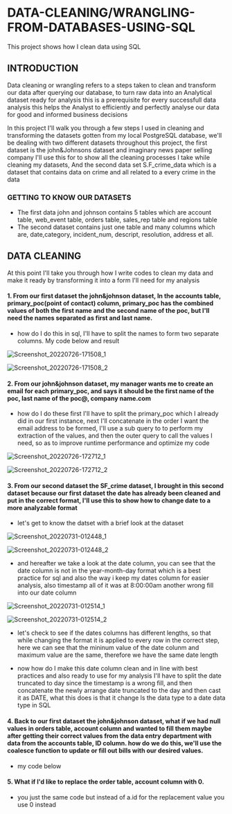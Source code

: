 # DATA-CLEANING/WRANGLING-FROM-DATABASES-USING-SQL
This project shows how I clean data using SQL 

## INTRODUCTION 
Data cleaning or wrangling refers to a steps taken to clean and transform our data after querying our database, to turn raw data into an Analytical dataset ready for analysis this is a prerequisite for every successfull data analysis
this helps the Analyst to efficiently and perfectly analyse our data for good and informed business decisions 

In this project I'll walk you through a few steps I used in cleaning and transforming the datasets gotten from my local PostgreSQL database, we'll be dealing with two different datasets throughout this project, the first dataset is the john&Johnsons dataset and imaginary news paper selling company I'll use this for to show all the cleaning 
processes I take while cleaning my datasets, And the second data set S.F_crime_data which is a dataset that contains data on crime and all related to a every crime in the data 
 
### GETTING TO KNOW OUR DATASETS 
- The first data john and johnson contains 5 tables which are account table, web_event table, orders table, sales_rep table and regions table 
- The second dataset contains just one table and many columns which are, date,category, incident_num, descript, resolution, address et all. 

## DATA CLEANING 
At this point I'll take you through how I write codes to clean my data and make it ready by transforming it into a form I'll need for my analysis 
 
#### 1. From our first dataset the john&johnson dataset, In the accounts table, primary_poc(point of contact) column, primary_poc has the combined values of both the first name and the second name of the poc, but I'll need the names separated as first and last name. 
- how do I do this in sql, I'll have to split the names to form two separate columns. My code below and result 

![Screenshot_20220726-171508_1](https://user-images.githubusercontent.com/107328546/182004176-3f03e3cd-e0b4-4d77-9b68-62f474ae43ed.jpg)

![Screenshot_20220726-171508_2](https://user-images.githubusercontent.com/107328546/182004193-fed67568-2166-4c9d-9814-e8210190eb9a.jpg)

#### 2. From our john&johnson dataset, my manager wants me to create an email for each primary_poc, and says it should be the first name of the poc, last name of the poc@, company name.com 
- how do I do these first I'll have to split the primary_poc which I already did in our first instance, next I'll concatenate in the order I want the email address to be formed, I'll use a sub query to to perform my extraction of the values, and then the outer query to call the values I need, so as to improve runtime performance and optimize my code 

![Screenshot_20220726-172712_1](https://user-images.githubusercontent.com/107328546/182004220-31ced316-3e7f-4cd3-89b2-6a5e3a9414e4.jpg)

![Screenshot_20220726-172712_2](https://user-images.githubusercontent.com/107328546/182004227-40ab7d8e-5a77-47bf-a2cf-6b6d593fa221.jpg)

#### 3. From our second dataset the SF_crime dataset, I brought in this second dataset because our first dataset the date has already been cleaned and put in the correct format, I'll use this to show how to change date to a more analyzable format 
- let's get to know the datset with a brief look at the dataset

![Screenshot_20220731-012448_1](https://user-images.githubusercontent.com/107328546/182004861-d673d4dd-1556-4992-a1f2-ff8770c74909.jpg)

![Screenshot_20220731-012448_2](https://user-images.githubusercontent.com/107328546/182004869-5f7d9211-d619-4a24-8c82-8a5ecee4a4bd.jpg)

- and hereafter we take a look at the date column, you can see that the date column is not in the year-month-day format which is a best practice for sql and also the way i keep my dates column for easier analysis, also timestamp all of it was at 8:00:00am another wrong fill into our date column

![Screenshot_20220731-012514_1](https://user-images.githubusercontent.com/107328546/182004880-71b91f78-1edc-4edf-a565-e85c8bb4327a.jpg)

![Screenshot_20220731-012514_2](https://user-images.githubusercontent.com/107328546/182004885-9f3770ca-3f46-4f3e-b28f-277ac549c8dc.jpg)

- let's check to see if the dates columns has different lengths, so that while changing the format it is applied to every row in the correct step, here we can see that the mininum value of the date colunm and maximum value are the same, therefore we have the same date length





- now how do I make this date column clean and in line with best practices and also ready to use for my analysis I'll have to split the date truncated to day since the timestamp is a wrong fill, and then concatenate the newly arrange date truncated to the day and then cast it as DATE, what this does is that it change ls the data type to a date data type in SQL 

#### 4. Back to our first dataset the john&johnson dataset, what if we had null values in orders table, account column and wanted to fill them maybe after getting their correct values from the data entry department with data from the accounts table, ID column. how do we do this, we'll use the coalesce function to update or fill out bills with our desired values.
- my code below 

#### 5. What if I'd like to replace the order table, account column with 0. 
- you just the same code but instead of a.id for the replacement value you use 0 instead


